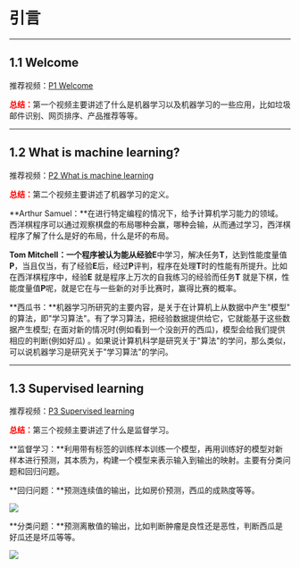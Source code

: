 # 引言

---

## 1.1 Welcome

推荐视频：[P1 Welcome](https://www.bilibili.com/video/BV164411b7dx?p=1)

<font color='red'>**总结：**</font>第一个视频主要讲述了什么是机器学习以及机器学习的一些应用，比如垃圾邮件识别、网页排序、产品推荐等等。

---

## 1.2 What is machine learning?

推荐视频：[P2 What is machine learning](https://www.bilibili.com/video/BV164411b7dx?p=2)

<font color='red'>**总结：**</font>第二个视频主要讲述了机器学习的定义。

**Arthur Samuel：**在进行特定编程的情况下，给予计算机学习能力的领域。西洋棋程序可以通过观察棋盘的布局哪种会赢，哪种会输，从而通过学习，西洋棋程序了解了什么是好的布局，什么是坏的布局。

**Tom Mitchell：**一个程序被认为能从经验**E**中学习，解决任务**T**，达到性能度量值**P**，当且仅当，有了经验**E**后，经过**P**评判，程序在处理**T**时的性能有所提升。比如在西洋棋程序中，经验**E** 就是程序上万次的自我练习的经验而任务**T** 就是下棋，性能度量值**P**呢，就是它在与一些新的对手比赛时，赢得比赛的概率。

**西瓜书：**机器学习所研究的主要内容，是关于在计算机上从数据中产生"模型" 的算法，即"学习算法"。有了学习算法，把经验数据提供给它，它就能基于这些数据产生模型; 在面对新的情况时(例如看到一个没剖开的西瓜)，模型会给我们提供相应的判断(例如好瓜) 。如果说计算机科学是研究关于"算法"的学问，那么类似，可以说机器学习是研究关于"学习算法"的学问。

---

## 1.3 Supervised learning

推荐视频：[P3 Supervised learning](https://www.bilibili.com/video/BV164411b7dx?p=3)

<font color='red'>**总结：**</font>第三个视频主要讲述了什么是监督学习。

**监督学习：**利用带有标签的训练样本训练一个模型，再用训练好的模型对新样本进行预测，其本质为，构建一个模型来表示输入到输出的映射。主要有分类问题和回归问题。

**回归问题：**预测连续值的输出，比如房价预测，西瓜的成熟度等等。

![](https://cdn.jsdelivr.net/gh/cometsue/images/AN_ML/1_3_housing_price_prediction.png)

**分类问题：**预测离散值的输出，比如判断肿瘤是良性还是恶性，判断西瓜是好瓜还是坏瓜等等。

![](https://cdn.jsdelivr.net/gh/cometsue/images/AN_ML/1_3_Breast_cancer.png)



